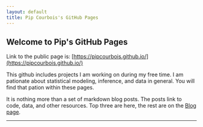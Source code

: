 ```yaml
---
layout: default
title: Pip Courbois's GitHub Pages
---
```


## Welcome to Pip's GitHub Pages

Link to the public page is: [https://pipcourbois.github.io/](https://pipcourbois.github.io/)

This github includes projects I am working on during my free time. I am pationate about statistical modeling, inference, and data in general. You will find that pation within these pages.

It is nothing more than a set of markdown blog posts.  The posts link to code, data, and other resources.  Top three are here, the rest are on the [Blog page](/blog).

---





